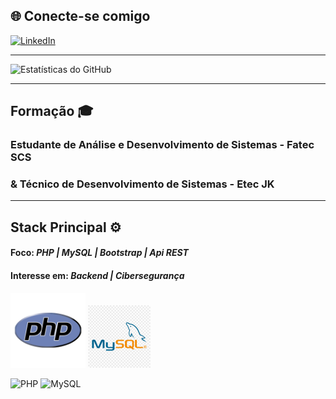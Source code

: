 ## 🌐 Conecte-se comigo

[![LinkedIn](https://img.shields.io/badge/LinkedIn-0077B5?style=for-the-badge&logo=linkedin&logoColor=white)](https://linkedin.com/in/pedro-vinicius-j-lima)
_____________________________

![Estatísticas do GitHub](https://github-readme-stats.vercel.app/api?username=M0rningCoffee&show_icons=true&theme=tokyonight)
_____________________________
## Formação 🎓
### Estudante de Análise e Desenvolvimento de Sistemas - Fatec SCS 
### & Técnico de Desenvolvimento de Sistemas - Etec JK
_____________________________
## Stack Principal ⚙️
#### Foco: *PHP | MySQL | Bootstrap | Api REST*
#### Interesse em: *Backend | Cibersegurança*

<img src="/img/php.png" width="120px" height="120px" /> <img src="/img/Mysql.png" width="100px" height="100px" /> 

![PHP](https://img.shields.io/badge/PHP-777BB4?style=for-the-badge&logo=php&logoColor=white)
![MySQL](https://img.shields.io/badge/MySQL-005C84?style=for-the-badge&logo=mysql&logoColor=white)
